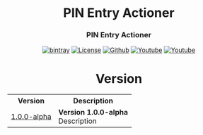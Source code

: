 <h1 align="center">PIN Entry Actioner</h1>
<h3 align="center">PIN Entry Actioner</h3>

<p align="center">
  <a href="https://jitpack.io/#algokelvin-373/PinEntryController"><img alt="bintray" src="https://jitpack.io/v/algokelvin-373/PinEntryController.svg"></a>
  <a href="LICENSE"><img alt="License" src="https://img.shields.io/github/license/algokelvin-373/PinEntryController"></a>
  <a href="https://github.com/algokelvin-373"><img alt="Github" src="https://img.shields.io/github/followers/algokelvin-373?label=follow&style=social"></a>
  <a href="https://www.youtube.com/c/AlgoKelvin373/"><img alt="Youtube" src="https://img.shields.io/youtube/channel/views/UCpSHZFRx64xWwXYbWbyXxfw?style=social"></a>
  <a href="https://www.youtube.com/c/AlgoKelvin373/"><img alt="Youtube" src="https://img.shields.io/youtube/channel/subscribers/UCpSHZFRx64xWwXYbWbyXxfw?style=social"></a>
</p>

<h1 align="center">Version</h1>
<table align="center">
  <tr>
    <th>Version</th>
    <th>Description</th>
  </tr>
  <tr>
    <td><a href="https://jitpack.io/#algokelvin-373/PinEntryController">1.0.0-alpha</a></td>
    <td>
      <b>Version 1.0.0-alpha</b><br>
      Description
    </td>
  </tr>
</table>
